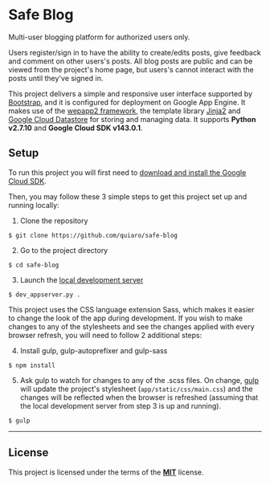 Safe Blog
=====================

Multi-user blogging platform for authorized users only.

Users register/sign in to have the ability to create/edits posts, give feedback and comment on other users's posts. All blog posts are public and can be viewed from the project's home page, but users's cannot interact with the posts until they've signed in.

This project delivers a simple and responsive user interface supported by [Bootstrap](http://getbootstrap.com/), and it is configured for deployment on Google App Engine. It makes use of the [wepapp2 framework](http://webapp2.readthedocs.io/en/latest/), the template library [Jinja2](http://jinja.pocoo.org/docs/2.9/) and [Google Cloud Datastore](https://cloud.google.com/appengine/docs/standard/python/datastore/) for storing and managing data. It supports **Python v2.7.10** and **Google Cloud SDK v143.0.1**.


## Setup

To run this project you will first need to [download and install the Google Cloud SDK](https://cloud.google.com/appengine/docs/standard/python/download).

Then, you may follow these 3 simple steps to get this project set up and running locally:

1. Clone the repository
```
$ git clone https://github.com/quiaro/safe-blog
```

2. Go to the project directory
```
$ cd safe-blog
```

3. Launch the [local development server](https://cloud.google.com/appengine/docs/standard/python/tools/using-local-server)
```
$ dev_appserver.py .
```

This project uses the CSS language extension Sass, which makes it easier to change the look of the app during development. If you wish to make changes to any of the stylesheets and see the changes applied with every browser refresh, you will need to follow 2 additional steps:

4. Install gulp, gulp-autoprefixer and gulp-sass
```
$ npm install
```

5. Ask gulp to watch for changes to any of the .scss files. On change, [gulp](http://gulpjs.com/) will update the project's stylesheet (`app/static/css/main.css`) and the changes will be reflected when the browser is refreshed (assuming that the local development server from step 3 is up and running).
```
$ gulp
```

---

## License

This project is licensed under the terms of the [**MIT**](https://opensource.org/licenses/MIT) license.
